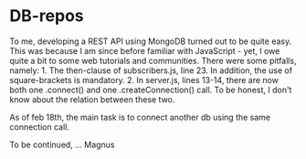 # DB-repos

To me, developing a REST API using MongoDB turned out to be quite easy. This was because I am since before
familiar with JavaScript - yet, I owe quite a bit to some web tutorials and communities. There were some pitfalls,
namely:
    1. The then-clause of subscribers.js, line 23. In addition, the use of square-brackets is mandatory.
    2. In server.js, lines 13-14, there are now both one .connect() and one .createConnection() call. To be honest, I
    don't know about the relation between these two.

As of feb 18th, the main task is to connect another db using the same connection call.

To be continued, ...
Magnus
